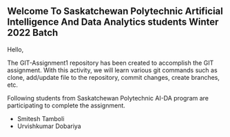 ## Welcome To Saskatchewan Polytechnic Artificial Intelligence And Data Analytics students Winter 2022 Batch

Hello,

The GIT-Assignment1 repository has been created to accomplish the GIT assignment. With this activity, we will learn various git commands such as clone, add/update file to the repository, commit changes, create branches, etc.

Following students from Saskatchewan Polytechnic AI-DA program are participating to complete the assignment.

- Smitesh Tamboli
- Urvishkumar Dobariya
